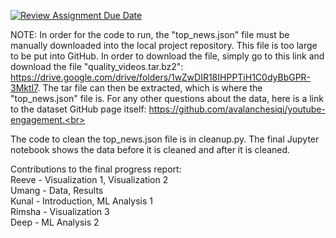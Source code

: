 [![Review Assignment Due Date](https://classroom.github.com/assets/deadline-readme-button-8d59dc4de5201274e310e4c54b9627a8934c3b88527886e3b421487c677d23eb.svg)](https://classroom.github.com/a/CsKePcbK)

NOTE: In order for the code to run, the "top_news.json" file must be manually downloaded into the local project repository. This file is too large to be put into GitHub. In order to download the file, simply go to this link and download the file "quality_videos.tar.bz2": https://drive.google.com/drive/folders/1wZwDIR18IHPPTiH1C0dyBbGPR-3MktI7. The tar file can then be extracted, which is where the "top_news.json" file is. For any other questions about the data, here is a link to the dataset GitHub page itself: https://github.com/avalanchesiqi/youtube-engagement.<br>

The code to clean the top_news.json file is in cleanup.py. The final Jupyter notebook shows the data before it is cleaned and after it is cleaned.<br>

Contributions to the final progress report:  
Reeve - Visualization 1, Visualization 2  
Umang - Data, Results  
Kunal - Introduction, ML Analysis 1  
Rimsha - Visualization 3  
Deep - ML Analysis 2
